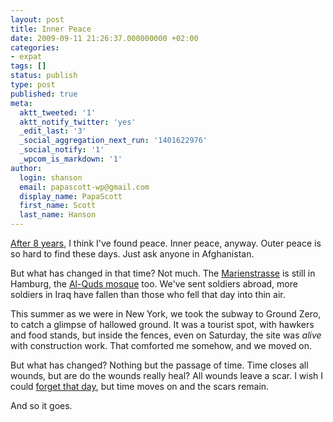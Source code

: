 ```yaml
---
layout: post
title: Inner Peace
date: 2009-09-11 21:26:37.000000000 +02:00
categories:
- expat
tags: []
status: publish
type: post
published: true
meta:
  aktt_tweeted: '1'
  aktt_notify_twitter: 'yes'
  _edit_last: '3'
  _social_aggregation_next_run: '1401622976'
  _social_notify: '1'
  _wpcom_is_markdown: '1'
author:
  login: shanson
  email: papascott-wp@gmail.com
  display_name: PapaScott
  first_name: Scott
  last_name: Hanson
---
```

<p><a href="/archives/2001/09/12/the-day-the-earth-stood-still/">After 8 years</a>, I think I've found peace. Inner peace, anyway. Outer peace is so hard to find these days. Just ask anyone in Afghanistan.</p>
<p>But what has changed in that time? Not much. The <a href="http://en.wikipedia.org/wiki/Hamburg_cell#Background">Marienstrasse</a> is still in Hamburg, the <a href="http://en.wikipedia.org/wiki/Al-Quds_Mosque">Al-Quds mosque</a> too. We've sent soldiers abroad, more soldiers in Iraq have fallen than those who fell that day into thin air.</p>
<p>This summer as we were in New York, we took the subway to Ground Zero, to catch a glimpse of hallowed ground. It was a tourist spot, with hawkers and food stands, but inside the fences, even on Saturday, the site was <em>alive</em> with construction work. That comforted me somehow, and we moved on.</p>
<p>But what has changed? Nothing but the passage of time. Time closes all wounds, but are do the wounds really heal? All wounds leave a scar. I wish I could <a href="/archives/2006/09/10/five-years/">forget that day</a>, but time moves on and the scars remain.</p>
<p>And so it goes.</p>

